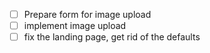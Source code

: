 - [ ] Prepare form for image upload
- [ ] implement image upload
- [ ] fix the landing page, get rid of the defaults 

